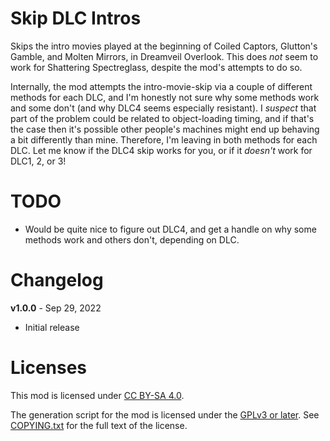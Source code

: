 Skip DLC Intros
===============

Skips the intro movies played at the beginning of Coiled Captors,
Glutton's Gamble, and Molten Mirrors, in Dreamveil Overlook.  This
does *not* seem to work for Shattering Spectreglass, despite the
mod's attempts to do so.

Internally, the mod attempts the intro-movie-skip via a couple of
different methods for each DLC, and I'm honestly not sure why some
methods work and some don't (and why DLC4 seems especially resistant).
I *suspect* that part of the problem could be related to object-loading
timing, and if that's the case then it's possible other people's
machines might end up behaving a bit differently than mine.  Therefore,
I'm leaving in both methods for each DLC.  Let me know if the DLC4
skip works for you, or if it *doesn't* work for DLC1, 2, or 3!

TODO
====

* Would be quite nice to figure out DLC4, and get a handle on why
  some methods work and others don't, depending on DLC.

Changelog
=========

**v1.0.0** - Sep 29, 2022
 * Initial release
 
Licenses
========

This mod is licensed under [CC BY-SA 4.0](https://creativecommons.org/licenses/by-sa/4.0/).

The generation script for the mod is licensed under the
[GPLv3 or later](https://www.gnu.org/licenses/quick-guide-gplv3.html).
See [COPYING.txt](../../COPYING.txt) for the full text of the license.

